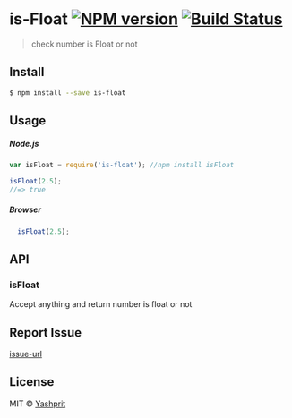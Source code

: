 #  is-Float [![NPM version][npm-image]][npm-url] [![Build Status][travis-image]][travis-url]
> check number is  Float or not


## Install

```sh
$ npm install --save is-float
```

## Usage

##### Node.js

```js
var isFloat = require('is-float'); //npm install isFloat

isFloat(2.5);
//=> true
```

##### Browser

```js
  isFloat(2.5);
```
## API

### isFloat

Accept anything and return number is float or not


## Report Issue
[issue-url]


## License

MIT © [Yashprit](yashprit.github.io)

[issue-url]: https://github.com/yashprit/is-float/issues
[npm-url]: https://npmjs.org/package/is-float
[npm-image]: https://badge.fury.io/js/is-float.svg
[travis-url]: https://travis-ci.org/yashprit/is-float
[travis-image]: https://travis-ci.org/yashprit/is-float.svg?branch=master
